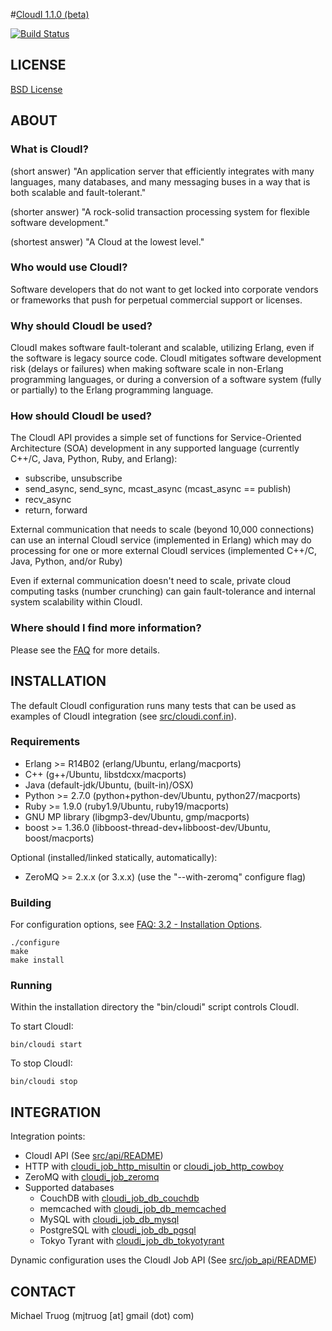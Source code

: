 #[CloudI 1.1.0 (beta)](http://cloudi.org)

[![Build Status](https://secure.travis-ci.org/okeuday/CloudI.png?branch=develop)](http://travis-ci.org/okeuday/CloudI)

## LICENSE

[BSD License](https://github.com/okeuday/CloudI/blob/master/src/LICENSE)

## ABOUT

### What is CloudI?

(short answer) "An application server that efficiently integrates with many
languages, many databases, and many messaging buses in a way that is both
scalable and fault-tolerant."

(shorter answer) "A rock-solid transaction processing system for flexible
software development."

(shortest answer) "A Cloud at the lowest level."

### Who would use CloudI?

Software developers that do not want to get locked into corporate vendors
or frameworks that push for perpetual commercial support or licenses.

### Why should CloudI be used?

CloudI makes software fault-tolerant and scalable, utilizing Erlang,
even if the software is legacy source code.  CloudI mitigates
software development risk (delays or failures) when making
software scale in non-Erlang programming languages, or during a conversion
of a software system (fully or partially) to the Erlang programming language.

### How should CloudI be used?

The CloudI API provides a simple set of functions for
Service-Oriented Architecture (SOA) development in any supported language
(currently C++/C, Java, Python, Ruby, and Erlang):

* subscribe, unsubscribe
* send_async, send_sync, mcast_async (mcast_async == publish)
* recv_async
* return, forward

External communication that needs to scale (beyond 10,000 connections)
can use an internal CloudI service (implemented in Erlang) which may do
processing for one or more external CloudI services
(implemented C++/C, Java, Python, and/or Ruby)

Even if external communication doesn't need to scale, private cloud
computing tasks (number crunching) can gain fault-tolerance and internal
system scalability within CloudI.

### Where should I find more information?

Please see the [FAQ](http://cloudi.org/faq.html) for more details.

## INSTALLATION

The default CloudI configuration runs many tests that can be used as
examples of CloudI integration
(see [src/cloudi.conf.in](https://github.com/okeuday/CloudI/blob/master/src/cloudi.conf.in)).

### Requirements

* Erlang >= R14B02 (erlang/Ubuntu, erlang/macports)
* C++ (g++/Ubuntu, libstdcxx/macports)
* Java (default-jdk/Ubuntu, (built-in)/OSX)
* Python >= 2.7.0 (python+python-dev/Ubuntu, python27/macports)
* Ruby >= 1.9.0 (ruby1.9/Ubuntu, ruby19/macports)
* GNU MP library (libgmp3-dev/Ubuntu, gmp/macports)
* boost >= 1.36.0 (libboost-thread-dev+libboost-dev/Ubuntu, boost/macports)

Optional (installed/linked statically, automatically):

* ZeroMQ >= 2.x.x (or 3.x.x) (use the "--with-zeromq" configure flag)

### Building

For configuration options, see [FAQ: 3.2 - Installation Options](http://cloudi.org/faq.html#3_Options).

    ./configure
    make
    make install

### Running

Within the installation directory the "bin/cloudi" script controls CloudI.

To start CloudI:

    bin/cloudi start

To stop CloudI:

    bin/cloudi stop

## INTEGRATION

Integration points:

* CloudI API (See [src/api/README](https://github.com/okeuday/CloudI/tree/master/src/api#readme))
* HTTP with [cloudi_job_http_misultin](https://github.com/okeuday/CloudI/blob/master/src/lib/cloudi_services_internal/src/cloudi_job_http_misultin.erl) or [cloudi_job_http_cowboy](https://github.com/okeuday/CloudI/blob/master/src/lib/cloudi_services_internal/src/cloudi_job_http_cowboy.erl)
* ZeroMQ with [cloudi_job_zeromq](https://github.com/okeuday/CloudI/blob/master/src/lib/cloudi_services_messaging/src/cloudi_job_zeromq.erl)
* Supported databases
  * CouchDB with [cloudi_job_db_couchdb](https://github.com/okeuday/CloudI/blob/master/src/lib/cloudi_services_databases/src/cloudi_job_db_couchdb.erl)
  * memcached with [cloudi_job_db_memcached](https://github.com/okeuday/CloudI/blob/master/src/lib/cloudi_services_databases/src/cloudi_job_db_memcached.erl)
  * MySQL with [cloudi_job_db_mysql](https://github.com/okeuday/CloudI/blob/master/src/lib/cloudi_services_databases/src/cloudi_job_db_mysql.erl)
  * PostgreSQL with [cloudi_job_db_pgsql](https://github.com/okeuday/CloudI/blob/master/src/lib/cloudi_services_databases/src/cloudi_job_db_pgsql.erl)
  * Tokyo Tyrant with [cloudi_job_db_tokyotyrant](https://github.com/okeuday/CloudI/blob/master/src/lib/cloudi_services_databases/src/cloudi_job_db_tokyotyrant.erl)

Dynamic configuration uses the CloudI Job API (See [src/job_api/README](https://github.com/okeuday/CloudI/tree/master/src/job_api#readme))

## CONTACT

Michael Truog (mjtruog [at] gmail (dot) com)

